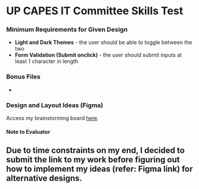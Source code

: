 # UP CAPES IT Committee Skills Test
### Minimum Requirements for Given Design
- **Light and Dark Themes** - the user should be able to toggle between the two
- **Form Validation (Submit onclick)** - the user should submit inputs at least 1 character in length

### Bonus Files
- 

### Design and Layout Ideas (Figma)
Access my brainstorming board [here](https://www.figma.com/file/0aUksSOiGVgprNd2GZqrq0/Skills-Test-Experimentation?node-id=0%3A1).

#### Note to Evaluator
Due to time constraints on my end, I decided to submit the link to my work before figuring out how to implement my ideas (refer: Figma link) for alternative designs.
- 
